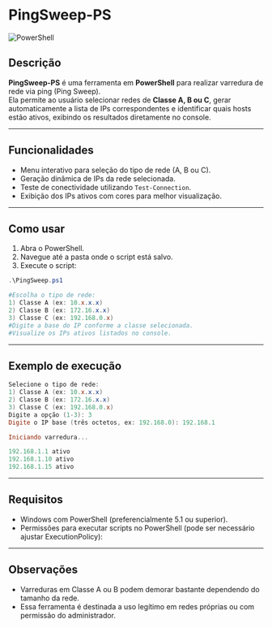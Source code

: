 # PingSweep-PS

![PowerShell](https://img.shields.io/badge/Language-PowerShell-blue?logo=powershell)

## Descrição

**PingSweep-PS** é uma ferramenta em **PowerShell** para realizar varredura de rede via ping (Ping Sweep).  
Ela permite ao usuário selecionar redes de **Classe A, B ou C**, gerar automaticamente a lista de IPs correspondentes e identificar quais hosts estão ativos, exibindo os resultados diretamente no console.

---

## Funcionalidades

- Menu interativo para seleção do tipo de rede (A, B ou C).  
- Geração dinâmica de IPs da rede selecionada.  
- Teste de conectividade utilizando `Test-Connection`.  
- Exibição dos IPs ativos com cores para melhor visualização.  

---

## Como usar

1. Abra o PowerShell.
2. Navegue até a pasta onde o script está salvo.
3. Execute o script:

```powershell
.\PingSweep.ps1

#Escolha o tipo de rede:
1) Classe A (ex: 10.x.x.x)
2) Classe B (ex: 172.16.x.x)
3) Classe C (ex: 192.168.0.x)
#Digite a base do IP conforme a classe selecionada.
#Visualize os IPs ativos listados no console.
```
---

## Exemplo de execução
```powershell
Selecione o tipo de rede:
1) Classe A (ex: 10.x.x.x)
2) Classe B (ex: 172.16.x.x)
3) Classe C (ex: 192.168.0.x)
Digite a opção (1-3): 3
Digite o IP base (três octetos, ex: 192.168.0): 192.168.1

Iniciando varredura...

192.168.1.1 ativo
192.168.1.10 ativo
192.168.1.15 ativo
```

---

## Requisitos

- Windows com PowerShell (preferencialmente 5.1 ou superior).
- Permissões para executar scripts no PowerShell (pode ser necessário ajustar ExecutionPolicy):

---

## Observações

- Varreduras em Classe A ou B podem demorar bastante dependendo do tamanho da rede.
- Essa ferramenta é destinada a uso legítimo em redes próprias ou com permissão do administrador.
